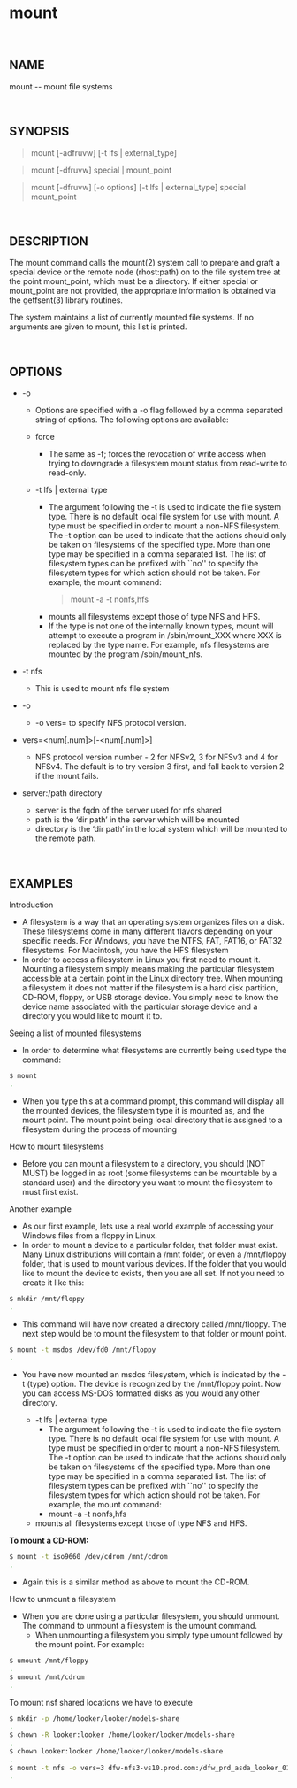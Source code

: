 # mount

<br>

## NAME

mount -- mount file systems

<br>

## SYNOPSIS

> mount [-adfruvw] [-t lfs | external_type]

> mount [-dfruvw] special | mount_point

> mount [-dfruvw] [-o options] [-t lfs | external_type] special mount_point

<br>

## DESCRIPTION

The mount command calls the mount(2) system call to prepare and graft a special device or the remote node (rhost:path) on to the file system tree at the point mount_point, which must be a directory.  If either special or mount_point are not provided, the appropriate information is obtained via the getfsent(3) library routines.

The system maintains a list of currently mounted file systems.  If no arguments are given to mount, this list is printed.

<br>

## OPTIONS

* -o
  * Options are specified with a -o flag followed by a comma separated string of options.  The following options are available:
  * force
    * The same as -f; forces the revocation of write access when trying to downgrade a filesystem mount status from read-write to read-only.

  * -t lfs | external type
    * The argument following the -t is used to indicate the file system type.  There is no default local file system for use with mount. A type must be specified in order to mount a non-NFS filesystem.  The -t option can be used to indicate that the actions should only be taken on filesystems of the specified type. More than one type may be specified in a comma separated list.  The list of filesystem types can be prefixed with ``no'' to specify the filesystem types for which action should not be taken. For example, the mount command:
      > mount -a -t nonfs,hfs
    * mounts all filesystems except those of type NFS and HFS.
    * If the type is not one of the internally known types, mount will attempt to execute a program in /sbin/mount_XXX where XXX is replaced by the type name.  For example, nfs filesystems are mounted by the program /sbin/mount_nfs.

* -t nfs
  * This is used to mount nfs file system

* -o
  * -o vers=<num> to specify NFS protocol version.

* vers=<num[.num]>[-<num[.num]>]
  * NFS protocol version number - 2 for NFSv2, 3 for NFSv3 and 4 for NFSv4.  The default is to try version 3 first, and fall back to version 2 if the mount fails.

* server:/path directory
  * server is the fqdn of the server used for nfs shared
  * path is the ‘dir path’ in the server which will be mounted
  * directory is the ‘dir path’ in the local system which will be mounted to the remote path.

<br>

## EXAMPLES

Introduction

* A filesystem is a way that an operating system organizes files on a disk. These filesystems come in many different flavors depending on your specific needs. For Windows, you have the NTFS, FAT, FAT16, or FAT32 filesystems. For Macintosh, you have the HFS filesystem
* In order to access a filesystem in Linux you first need to mount it. Mounting a filesystem simply means making the particular filesystem accessible at a certain point in the Linux directory tree. When mounting a filesystem it does not matter if the filesystem is a hard disk partition, CD-ROM, floppy, or USB storage device. You simply need to know the device name associated with the particular storage device and a directory you would like to mount it to.

Seeing a list of mounted filesystems

* In order to determine what filesystems are currently being used type the command:

```bash
$ mount
.
```

* When you type this at a command prompt, this command will display all the mounted devices, the filesystem type it is mounted as, and the mount point. The mount point being local directory that is assigned to a filesystem during the process of mounting

How to mount filesystems

* Before you can mount a filesystem to a directory, you should (NOT MUST)  be logged in as root (some filesystems can be mountable by a standard user) and the directory you want to mount the filesystem to must first exist.

Another example

* As our first example, lets use a real world example of accessing your Windows files from a floppy in Linux.
* In order to mount a device to a particular folder, that folder must exist. Many Linux distributions will contain a /mnt folder, or even a /mnt/floppy folder, that is used to mount various devices. If the folder that you would like to mount the device to exists, then you are all set. If not you need to create it like this:

```bash
$ mkdir /mnt/floppy
.
```

* This command will have now created a directory called /mnt/floppy. The next step would be to mount the filesystem to that folder or mount point.

```bash
$ mount -t msdos /dev/fd0 /mnt/floppy
.
```

* You have now mounted an msdos filesystem, which is indicated by the -t (type) option. The device is recognized by the /mnt/floppy point. Now you can access MS-DOS formatted disks as you would any other directory.

  * -t lfs | external type
    * The argument following the -t is used to indicate the file system type.  There is no default local file system for use with mount. A type must be specified in order to mount a non-NFS filesystem.  The -t option can be used to indicate that the actions should only be taken on filesystems of the specified type. More than one type may be specified in a comma separated list.  The list of filesystem types can be prefixed with ``no'' to specify the filesystem types for which action should not be taken. For example, the mount command:
    * mount -a -t nonfs,hfs
  * mounts all filesystems except those of type NFS and HFS.
  
**To mount a CD-ROM:**

```bash
$ mount -t iso9660 /dev/cdrom /mnt/cdrom
.
```

* Again this is a similar method as above to mount the CD-ROM.

How to unmount a filesystem

* When you are done using a particular filesystem, you should unmount. The command to unmount a filesystem is the umount command.
  * When unmounting a filesystem you simply type umount followed by the mount point. For example:

```bash
$ umount /mnt/floppy
.
$ umount /mnt/cdrom
.
```

To mount nsf shared locations we have to execute

```bash
$ mkdir -p /home/looker/looker/models-share
.
$ chown -R looker:looker /home/looker/looker/models-share
.
$ chown looker:looker /home/looker/looker/models-share
.
$ mount -t nfs -o vers=3 dfw-nfs3-vs10.prod.com:/dfw_prd_asda_looker_01 /home/looker/looker/models-share
.
```
